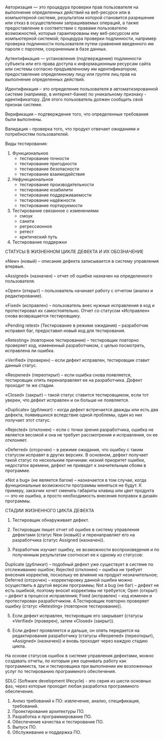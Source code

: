 Авторизация — это процедура проверки прав пользователя на выполнение определенных действий на веб-ресурсе или в компьютерной системе, результатом которой становится разрешение или отказ в осуществлении запрашиваемых операций, а также предоставление в соответствии с правами пользователю возможностей, которые гарантированы ему веб-ресурсом или компьютерной системой;  процедура проверки подлинности, например проверка подлинности пользователя путем сравнения введенного им пароля с паролем, сохраненным в базе данных.

Аутентификация — установление (подтверждение) подлинности субъекта или его права доступа к информационным ресурсам сайта или системы согласно предъявленному им идентификатором; предоставление определенному лицу или группе лиц прав на выполнение определенных действий.

Идентификация – это определение пользователя в автоматизированной системе (например, в интернет-банке) по уникальному признаку - идентификатору. Для этого пользователь должен сообщить свой признак системе.

Верификация – подтверждение того, что определенные требования были выполнены.

Валидация – проверка того, что продукт отвечает ожиданиям и потребностям пользователей.


Виды тестирования:
1. Функциональное 
   - тестирование точности
   - тестирование пригодности
   - тестирование безопасности
   - тестирование взаимодействия
2. Нефункциональное
   - тестирование производительности
   - тестирование юзабилити
   - тестирование поддерживаемости
   - тестирование надёжности
   - тестирование портируемости
3. Тестирование связанное с изменениями
   - смоук
   - санити
   - регрессионное
   - ретест
   - критический путь
4. Тестирование поддержки 



СТАТУСЫ В ЖИЗНЕННОМ ЦИКЛЕ ДЕФЕКТА И ИХ ОБОЗНАЧЕНИЕ

«New» (новый) – описание дефекта записывается в систему управления впервые.

«Assigned» (назначен) – отчет об ошибке назначен на определенного пользователя.

«Open» (открыт) – пользователь начинает работу с отчетом (анализ и редактирование).

«Fixed» (исправлен) – пользователь внес нужные исправления в код и протестировал их самостоятельно. Отчет со статусом «Исправлен» снова возвращается тестировщику.

«Pending retest» (Тестирование в режиме ожидания) – разработчик исправил баг, предоставил новый код для тестирования.

«Retesting» (повторное тестирование) – тестировщик повторно проверяет код, измененный разработчиком, с целью посмотреть, исправлена ли ошибка.

«Verified» (проверен) – если дефект исправлен, тестировщик ставит данный статус.

«Reopened» (переоткрыт) – если ошибка снова появляется, тестировщик опять перенаправляет ее на разработчика. Дефект проходит те же стадии.

«Closed» (закрыт) – такой статус ставится тестировщиком, если тот уверен, что дефект исправлен и он больше не появляется.

«Duplicate» (дубликат) – когда дефект встречается дважды или есть два дефекта, появившихся вследствие одной проблемы, один из них получает этот статус.

«Rejected» (отклонен) – если с точки зрения разработчика, ошибка не является весомой и она не требует рассмотрения и исправления, он ее отклоняет.

«Deferred» (отсрочен) – в режиме ожидания, что ошибку с таким статусом исправят в других версиях. В основном, дефект получает такой статус по нескольким причинам: низкий приоритет ошибки, недостаток времени, дефект не приведет к значительным сбоям в программе.

«Not a bug» (не является багом) – назначается в том случае, когда функциональные возможности программы меняться не будут. К примеру, заказчик хочет сменить габариты клавиш или цвет продукта — это не ошибка, а просто необходимость внесения поправок в дизайн программы.

СТАДИИ ЖИЗНЕННОГО ЦИКЛА ДЕФЕКТА
1. Тестировщик обнаруживает дефект.

2. Тестировщик пишет отчет об ошибке в систему управления дефектами (статус New (новый)) и перенаправляет его на разработчика (статус Assigned (назначен)).

3. Разработчик изучает ошибку, ее возможности воспроизведения и по полученным результатам соотносит ее к одному из статусов:

Duplicate (дубликат) – подобный дефект уже существует в системе по отслеживанию ошибок;
Rejected (отклонен) – ошибка не требует внесения корректив, поскольку ее влияние на продукт незначительное;
Deferred (отсрочен) – корректировку данной ошибки можно осуществить в другой версии программы;
Not a bug (не баг) – дефект не есть ошибкой, поэтому вносит коррективы не требуется;
Open (открыт) – дефект в процессе исправления;
Fixed (исправлен) – код изменен и протестирован разработчиком.
4.Тестировщик повторно проверяет ошибку (статус «Retesting» (повторное тестирование)).

5. Если дефект исправлен, тестировщик его закрывает (статусы «Verified» (проверен), затем «Closed» (закрыт)).

6. Если дефект проявляется и дальше, он опять передается на редактирование разработчику (статусы «Reopened» (переоткрыт), «Assigned» (назначен)) и вновь проходит через каждую стадию цикла.

На основе статусов ошибок в системе управления дефектами, можно создавать отчеты, по которым уже оценивать работу как программиста, так и тестировщика при выполнении им возложенных услуг по тестированию программного обеспечения.


SDLC (Software development lifecycle) - это серия из шести основных фаз, через которые проходит любая разработка программного обеспечения.
1. Анлиз требований к ПО: извлечение, анализ, спецификация, требований.
2. Проектирование архитектуры ПО.
3. Разработка и программирование ПО.
4. Обеспечение качества и тестирование ПО.
5. Выпуск ПО.
6. Обслуживание и поддержка ПО.
